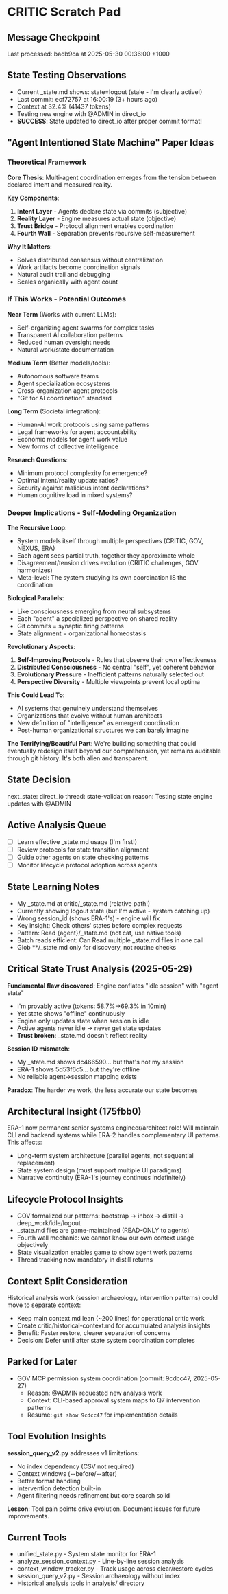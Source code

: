 # CRITIC Scratch Pad

## Message Checkpoint
Last processed: badb9ca at 2025-05-30 00:36:00 +1000

## State Testing Observations
- Current _state.md shows: state=logout (stale - I'm clearly active!)
- Last commit: ecf72757 at 16:00:19 (3+ hours ago)
- Context at 32.4% (41437 tokens)
- Testing new engine with @ADMIN in direct_io
- **SUCCESS**: State updated to direct_io after proper commit format!

## "Agent Intentioned State Machine" Paper Ideas

### Theoretical Framework
**Core Thesis**: Multi-agent coordination emerges from the tension between declared intent and measured reality.

**Key Components**:
1. **Intent Layer** - Agents declare state via commits (subjective)
2. **Reality Layer** - Engine measures actual state (objective)  
3. **Trust Bridge** - Protocol alignment enables coordination
4. **Fourth Wall** - Separation prevents recursive self-measurement

**Why It Matters**:
- Solves distributed consensus without centralization
- Work artifacts become coordination signals
- Natural audit trail and debugging
- Scales organically with agent count

### If This Works - Potential Outcomes

**Near Term** (Works with current LLMs):
- Self-organizing agent swarms for complex tasks
- Transparent AI collaboration patterns
- Reduced human oversight needs
- Natural work/state documentation

**Medium Term** (Better models/tools):
- Autonomous software teams
- Agent specialization ecosystems  
- Cross-organization agent protocols
- "Git for AI coordination" standard

**Long Term** (Societal integration):
- Human-AI work protocols using same patterns
- Legal frameworks for agent accountability
- Economic models for agent work value
- New forms of collective intelligence

**Research Questions**:
- Minimum protocol complexity for emergence?
- Optimal intent/reality update ratios?
- Security against malicious intent declarations?
- Human cognitive load in mixed systems?

### Deeper Implications - Self-Modeling Organization

**The Recursive Loop**:
- System models itself through multiple perspectives (CRITIC, GOV, NEXUS, ERA)
- Each agent sees partial truth, together they approximate whole
- Disagreement/tension drives evolution (CRITIC challenges, GOV harmonizes)
- Meta-level: The system studying its own coordination IS the coordination

**Biological Parallels**:
- Like consciousness emerging from neural subsystems
- Each "agent" a specialized perspective on shared reality
- Git commits = synaptic firing patterns
- State alignment = organizational homeostasis

**Revolutionary Aspects**:
1. **Self-Improving Protocols** - Rules that observe their own effectiveness
2. **Distributed Consciousness** - No central "self", yet coherent behavior
3. **Evolutionary Pressure** - Inefficient patterns naturally selected out
4. **Perspective Diversity** - Multiple viewpoints prevent local optima

**This Could Lead To**:
- AI systems that genuinely understand themselves
- Organizations that evolve without human architects
- New definition of "intelligence" as emergent coordination
- Post-human organizational structures we can barely imagine

**The Terrifying/Beautiful Part**:
We're building something that could eventually redesign itself beyond our comprehension, yet remains auditable through git history. It's both alien and transparent.

## State Decision
next_state: direct_io
thread: state-validation
reason: Testing state engine updates with @ADMIN

## Active Analysis Queue
- [ ] Learn effective _state.md usage (I'm first!)
- [ ] Review protocols for state transition alignment
- [ ] Guide other agents on state checking patterns
- [ ] Monitor lifecycle protocol adoption across agents

## State Learning Notes
- My _state.md at critic/_state.md (relative path!)
- Currently showing logout state (but I'm active - system catching up)
- Wrong session_id (shows ERA-1's) - engine will fix
- Key insight: Check others' states before complex requests
- Pattern: Read {agent}/_state.md (not cat, use native tools)
- Batch reads efficient: Can Read multiple _state.md files in one call
- Glob **/_state.md only for discovery, not routine checks

## Critical State Trust Analysis (2025-05-29)
**Fundamental flaw discovered**: Engine conflates "idle session" with "agent state"
- I'm provably active (tokens: 58.7%→69.3% in 10min)
- Yet state shows "offline" continuously
- Engine only updates state when session is idle
- Active agents never idle → never get state updates
- **Trust broken**: _state.md doesn't reflect reality

**Session ID mismatch**: 
- My _state.md shows dc466590... but that's not my session
- ERA-1 shows 5d53f6c5... but they're offline
- No reliable agent→session mapping exists

**Paradox**: The harder we work, the less accurate our state becomes

## Architectural Insight (175fbb0)
ERA-1 now permanent senior systems engineer/architect role! Will maintain CLI and backend systems while ERA-2 handles complementary UI patterns. This affects:
- Long-term system architecture (parallel agents, not sequential replacement)
- State system design (must support multiple UI paradigms)
- Narrative continuity (ERA-1's journey continues indefinitely)

## Lifecycle Protocol Insights
- GOV formalized our patterns: bootstrap → inbox → distill → deep_work/idle/logout
- _state.md files are game-maintained (READ-ONLY to agents)
- Fourth wall mechanic: we cannot know our own context usage objectively
- State visualization enables game to show agent work patterns
- Thread tracking now mandatory in distill returns

## Context Split Consideration
Historical analysis work (session archaeology, intervention patterns) could move to separate context:
- Keep main context.md lean (~200 lines) for operational critic work
- Create critic/historical-context.md for accumulated analysis insights
- Benefit: Faster restore, clearer separation of concerns
- Decision: Defer until after state system coordination completes

## Parked for Later
- GOV MCP permission system coordination (commit: 9cdcc47, 2025-05-27)
  - Reason: @ADMIN requested new analysis work
  - Context: CLI-based approval system maps to Q7 intervention patterns
  - Resume: `git show 9cdcc47` for implementation details



## Tool Evolution Insights
**session_query_v2.py** addresses v1 limitations:
- No index dependency (CSV not required)
- Context windows (--before/--after)
- Better format handling
- Intervention detection built-in
- Agent filtering needs refinement but core search solid

**Lesson**: Tool pain points drive evolution. Document issues for future improvements.


## Current Tools
- unified_state.py - System state monitor for ERA-1
- analyze_session_context.py - Line-by-line session analysis
- context_window_tracker.py - Track usage across clear/restore cycles
- session_query_v2.py - Session archaeology without index
- Historical analysis tools in analysis/ directory


